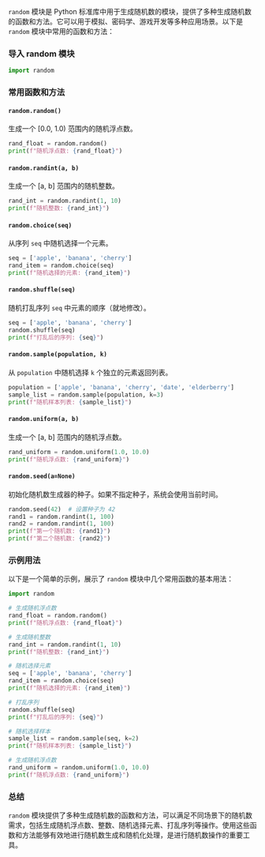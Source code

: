 `random` 模块是 Python 标准库中用于生成随机数的模块，提供了多种生成随机数的函数和方法。它可以用于模拟、密码学、游戏开发等多种应用场景。以下是 `random` 模块中常用的函数和方法：

### 导入 random 模块

```python
import random
```

### 常用函数和方法

#### `random.random()`

生成一个 [0.0, 1.0) 范围内的随机浮点数。

```python
rand_float = random.random()
print(f"随机浮点数: {rand_float}")
```

#### `random.randint(a, b)`

生成一个 [a, b] 范围内的随机整数。

```python
rand_int = random.randint(1, 10)
print(f"随机整数: {rand_int}")
```

#### `random.choice(seq)`

从序列 `seq` 中随机选择一个元素。

```python
seq = ['apple', 'banana', 'cherry']
rand_item = random.choice(seq)
print(f"随机选择的元素: {rand_item}")
```

#### `random.shuffle(seq)`

随机打乱序列 `seq` 中元素的顺序（就地修改）。

```python
seq = ['apple', 'banana', 'cherry']
random.shuffle(seq)
print(f"打乱后的序列: {seq}")
```

#### `random.sample(population, k)`

从 `population` 中随机选择 `k` 个独立的元素返回列表。

```python
population = ['apple', 'banana', 'cherry', 'date', 'elderberry']
sample_list = random.sample(population, k=3)
print(f"随机样本列表: {sample_list}")
```

#### `random.uniform(a, b)`

生成一个 [a, b] 范围内的随机浮点数。

```python
rand_uniform = random.uniform(1.0, 10.0)
print(f"随机浮点数: {rand_uniform}")
```

#### `random.seed(a=None)`

初始化随机数生成器的种子。如果不指定种子，系统会使用当前时间。

```python
random.seed(42)  # 设置种子为 42
rand1 = random.randint(1, 100)
rand2 = random.randint(1, 100)
print(f"第一个随机数: {rand1}")
print(f"第二个随机数: {rand2}")
```

### 示例用法

以下是一个简单的示例，展示了 `random` 模块中几个常用函数的基本用法：

```python
import random

# 生成随机浮点数
rand_float = random.random()
print(f"随机浮点数: {rand_float}")

# 生成随机整数
rand_int = random.randint(1, 10)
print(f"随机整数: {rand_int}")

# 随机选择元素
seq = ['apple', 'banana', 'cherry']
rand_item = random.choice(seq)
print(f"随机选择的元素: {rand_item}")

# 打乱序列
random.shuffle(seq)
print(f"打乱后的序列: {seq}")

# 随机选择样本
sample_list = random.sample(seq, k=2)
print(f"随机样本列表: {sample_list}")

# 生成随机浮点数
rand_uniform = random.uniform(1.0, 10.0)
print(f"随机浮点数: {rand_uniform}")
```

### 总结

`random` 模块提供了多种生成随机数的函数和方法，可以满足不同场景下的随机数需求，包括生成随机浮点数、整数、随机选择元素、打乱序列等操作。使用这些函数和方法能够有效地进行随机数生成和随机化处理，是进行随机数操作的重要工具。